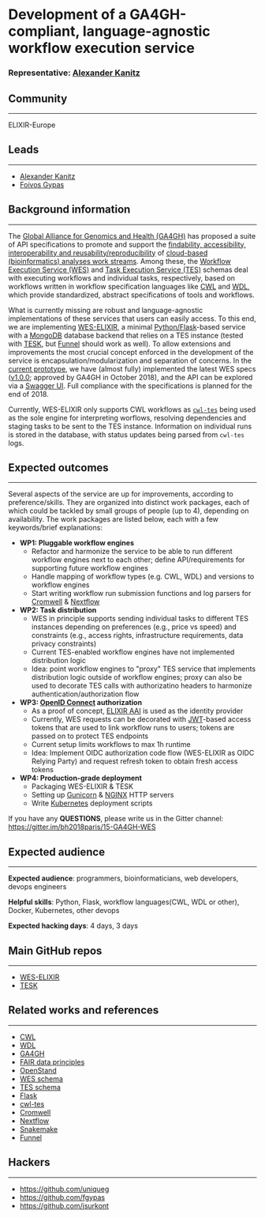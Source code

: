 # Development of a GA4GH-compliant, language-agnostic workflow execution service

### Representative: [Alexander Kanitz](https://github.com/uniqueg)

## Community
---

ELIXIR-Europe

## Leads
---
- [Alexander Kanitz](https://github.com/uniqueg)
- [Foivos Gypas](https://github.com/fgypas)

## Background information
---
The [Global Alliance for Genomics and Health (GA4GH)](https://www.ga4gh.org/) has proposed a suite of API specifications to promote and support the [findability, accessibility, interoperability and reusability/reproducibility](https://www.force11.org/group/fairgroup/fairprinciples) of [cloud-based (bioinformatics) analyses work streams](https://github.com/ga4gh/wiki/wiki). Among these, the [Workflow Execution Service (WES)](https://github.com/ga4gh/workflow-execution-service-schemas/tree/develop) and [Task Execution Service (TES)](https://github.com/ga4gh/task-execution-schemas) schemas deal with executing workflows and individual tasks, respectively, based on workflows written in workflow specification languages like [CWL](https://github.com/common-workflow-language/common-workflow-language) and [WDL](https://software.broadinstitute.org/wdl/), which provide standardized, abstract specifications of tools and workflows.

What is currently missing are robust and language-agnostic implementations of these services that users can easily access. To this end, we are implementing [WES-ELIXIR](https://github.com/elixir-europe/WES-ELIXIR), a minimal [Python/Flask](http://flask.pocoo.org/)-based service with a [MongoDB](https://www.mongodb.com/) database backend that relies on a TES instance (tested with [TESK](https://github.com/EMBL-EBI-TSI/TESK), but [Funnel](https://github.com/ohsu-comp-bio/funnel) should work as well). To allow extensions and improvements the most crucial concept enforced in the development of the service is encapsulation/modularization and separation of concerns. In the [current prototype](http://193.167.189.73:7777/ga4gh/wes/v1/ui/), we have (almost fully) implemented the latest WES specs ([v1.0.0](https://github.com/ga4gh/workflow-execution-service-schemas/blob/7f179319c5b1887a176ff40b2a03774e4ccd554d/openapi/workflow_execution_service.swagger.yaml); approved by GA4GH in October 2018), and the API can be explored via a [Swagger UI](https://swagger.io/). Full compliance with the specifications is planned for the end of 2018.

Currently, WES-ELIXIR only supports CWL workflows as [`cwl-tes`](https://github.com/common-workflow-language/cwl-tes) being used as the sole engine for interpreting worflows, resolving dependencies and staging tasks to be sent to the TES instance. Information on individual runs is stored in the database, with status updates being parsed from `cwl-tes` logs.

## Expected outcomes
---
Several aspects of the service are up for improvements, according to preference/skills. They are organized into distinct work packages, each of which could be tackled by small groups of people (up to 4), depending on availability. The work packages are listed below, each with a few keywords/brief explanations:
* **WP1: Pluggable workflow engines**
  - Refactor and harmonize the service to be able to run different workflow engines next to each other; define API/requirements for supporting future workflow engines
  - Handle mapping of workflow types (e.g. CWL, WDL) and versions to workflow engines
  - Start writing workflow run submission functions and log parsers for [Cromwell](https://software.broadinstitute.org/wdl/) & [Nextflow](https://www.nextflow.io/)
* **WP2: Task distribution**
  - WES in principle supports sending individual tasks to different TES instances depending on preferences (e.g., price vs speed) and constraints (e.g., access rights, infrastructure requirements, data privacy constraints)
  - Current TES-enabled workflow engines have not implemented distribution logic
  - Idea: point workflow engines to "proxy" TES service that implements distribution logic outside of workflow engines; proxy can also be used to decorate TES calls with authorizatino headers to harmonize authentication/authorization flow
* **WP3: [OpenID Connect](https://openid.net/connect/) authorization**
  - As a proof of concept, [ELIXIR AAI](https://www.elixir-europe.org/services/compute/aai) is used as the identity provider
  - Currently, WES requests can be decorated with [JWT](https://jwt.io/)-based access tokens that are used to link workflow runs to users; tokens are passed on to protect TES endpoints
  - Current setup limits workflows to max 1h runtime
  - Idea: Implement OIDC authorization code flow (WES-ELIXIR as OIDC Relying Party) and request refresh token to obtain fresh access tokens
* **WP4: Production-grade deployment**
  - Packaging WES-ELIXIR & TESK
  - Setting up [Gunicorn](https://gunicorn.org/) & [NGINX](https://www.nginx.com/) HTTP servers
  - Write [Kubernetes](https://kubernetes.io/) deployment scripts

If you have any **QUESTIONS**, please write us in the Gitter channel: https://gitter.im/bh2018paris/15-GA4GH-WES

## Expected audience
---

**Expected audience**:
programmers, bioinformaticians, web developers, devops engineers

**Helpful skills**:
Python, Flask, workflow languages(CWL, WDL or other), Docker, Kubernetes, other devops

**Expected hacking days**: 4 days, 3 days

## Main GitHub repos
---
- [WES-ELIXIR](https://github.com/elixir-europe/WES-ELIXIR)
- [TESK](https://github.com/EMBL-EBI-TSI/TESK)

## Related works and references
---
- [CWL](https://github.com/common-workflow-language/common-workflow-language)
- [WDL](https://software.broadinstitute.org/wdl/)
- [GA4GH](https://www.ga4gh.org/)
- [FAIR data principles](https://www.force11.org/group/fairgroup/fairprinciples)
- [OpenStand](https://open-stand.org/)
- [WES schema](https://github.com/ga4gh/workflow-execution-service-schemas)
- [TES schema](https://github.com/ga4gh/task-execution-schemas)
- [Flask](http://flask.pocoo.org/)
- [cwl-tes](https://github.com/common-workflow-language/cwl-tes)
- [Cromwell](https://software.broadinstitute.org/wdl/)
- [Nextflow](https://www.nextflow.io/)
- [Snakemake](https://snakemake.readthedocs.io/en/stable/)
- [Funnel](https://github.com/ohsu-comp-bio/funnel)

## Hackers
---
- https://github.com/uniqueg
- https://github.com/fgypas
- https://github.com/jsurkont
